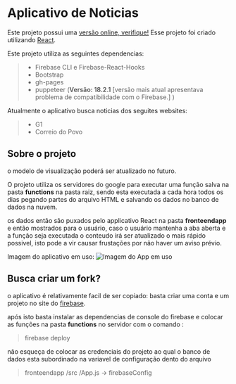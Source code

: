 # Aplicativo de Noticias

Este projeto possui uma [versão online, verifique!](https://lmedeiros-leiman.github.io/aplicativoNoticias/)
Esse projeto foi criado utilizando [React](https://github.com/facebook/create-react-app).

Este projeto utiliza as seguintes dependencias:
> - Firebase CLI e Firebase-React-Hooks
> - Bootstrap
> - gh-pages
> - puppeteer (**Versão: 18.2.1** [versão mais atual apresentava problema de compatibilidade com o Firebase.] )

Atualmente o aplicativo busca noticias dos seguites websites:
> - G1
> - Correio do Povo

## Sobre o projeto
o modelo de visualização poderá ser atualizado no futuro.

O projeto utiliza os servidores do google para executar uma função salva na pasta **functions** na pasta raiz, sendo esta executada a cada hora todos os dias pegando partes do arquivo HTML e salvando os dados no banco de dados na nuvem. 

os dados então são puxados pelo applicativo React na pasta **fronteendapp** e então mostrados para o usuário, caso o usuário mantenha a aba aberta e a função seja executada o conteudo irá ser atualizado o mais rápido possivel, isto pode a vir causar frustações por não haver um aviso prévio.

Imagem do aplicativo em uso:
![Imagem do App em uso](https://github.com/Lmedeiros-leiman/aplicativoNoticias/assets/57924586/f26d62bf-e228-42e1-b9ee-52b192e17d5e)

## Busca criar um fork?

o aplicativo é relativamente facil de ser copiado: basta criar uma conta e um projeto no site do [firebase](https://firebase.google.com).

após isto basta instalar as dependencias de console do firebase e colocar as funções na pasta **functions** no servidor com o comando :
> firebase deploy

 não esqueça de colocar as credenciais do projeto ao qual o banco de dados esta subordinado na variavel de configuração dento do arquivo
 > fronteendapp /src /App.js -> firebaseConfig
